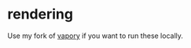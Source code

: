 # rendering
Use my fork of [vapory](https://github.com/steakelum/vapory) if you want to run these locally.